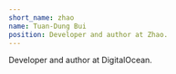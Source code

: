 ```yaml
---
short_name: zhao
name: Tuan-Dung Bui
position: Developer and author at Zhao.
---
```

Developer and author at DigitalOcean.
